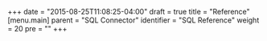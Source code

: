 +++
date = "2015-08-25T11:08:25-04:00"
draft = true
title = "Reference"
[menu.main]
  parent = "SQL Connector"
  identifier = "SQL Reference"
  weight = 20
  pre = "<i class='fa fa-book'></i>"
+++

